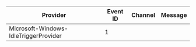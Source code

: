 Provider                               |  Event ID  |  Channel  |  Message
---------------------------------------|------------|-----------|---------
Microsoft-Windows-IdleTriggerProvider  |  1         |           |